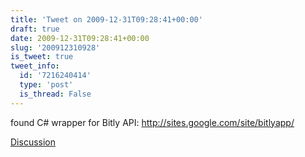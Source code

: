 ```yaml
---
title: 'Tweet on 2009-12-31T09:28:41+00:00'
draft: true
date: 2009-12-31T09:28:41+00:00
slug: '200912310928'
is_tweet: true
tweet_info:
  id: '7216240414'
  type: 'post'
  is_thread: False
---
```




found C# wrapper for Bitly API: http://sites.google.com/site/bitlyapp/

[Discussion](https://x.com/sytelus/status/7216240414)
